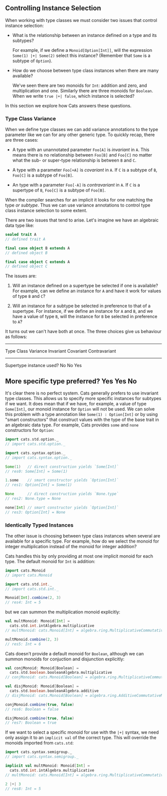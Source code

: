 ## Controlling Instance Selection

When working with type classes we must consider two issues that control instance selection:

 -  What is the relationship between an instance defined on a type and its subtypes?

    For example, if we define a `Monoid[Option[Int]]`,
    will the expression `Some(1) |+| Some(2)` select this instance?
    (Remember that `Some` is a subtype of `Option`).

 -  How do we choose between type class instances when there are many available?

    We've seen there are two monoids for `Int`: addition and zero, and multiplication and one.
    Similarly there are three monoids for `Boolean`.
    When we write `true |+| false`, which instance is selected?

In this section we explore how Cats answers these questions.

### Type Class Variance

When we define type classes we can add variance annotations to the type parameter like we can for any other generic type. To quickly recap, there are three cases:

- A type with an unannotated parameter `Foo[A]` is *invariant* in `A`. This means there is no relationship between `Foo[B]` and `Foo[C]` no matter what the sub- or super-type relationship is between `B` and `C`.

- A type with a parameter `Foo[+A]` is *covariant* in `A`. If `C` is a subtype of `B`, `Foo[C]` is a subtype of `Foo[B]`.

- An type with a parameter `Foo[-A]` is *contravariant* in `A`. If `C` is a supertype of `B`, `Foo[C]` is a subtype of `Foo[B]`.

When the compiler searches for an implicit it looks for one matching the type *or subtype*. Thus we can use variance annotations to control type class instance selection to some extent.

There are two issues that tend to arise. Let's imagine we have an algebraic data type like:

```scala
sealed trait A
// defined trait A

final case object B extends A
// defined object B

final case object C extends A
// defined object C
```

The issues are:

 1. Will an instance defined on a supertype be selected if one is available? For example, can we define an instance for `A` and have it work for values of type `B` and `C`?

 2. Will an instance for a subtype be selected in preference to that of a supertype. For instance, if we define an instance for `A` and `B`, and we have a value of type `B`, will the instance for `B` be selected in preference to `A`?

It turns out we can't have both at once. The three choices give us behaviour as follows:

-----------------------------------------------------------------------
Type Class Variance             Invariant   Covariant   Contravariant
------------------------------- ----------- ----------- ---------------
Supertype instance used?        No          No          Yes

More specific type preferred?   Yes         Yes         No
-----------------------------------------------------------------------

It's clear there is no perfect system. Cats generally prefers to use invariant type classes. This allows us to specify more specific instances for subtypes if we want. It does mean that if we have, for example, a value of type `Some[Int]`, our monoid instance for `Option` will not be used. We can solve this problem with a type annotation like `Some(1) : Option[Int]` or by using "smart constructors" that construct values with the type of the base trait in an algebraic data type. For example, Cats provides `some` and `none` constructors for `Option`:

```scala
import cats.std.option._
// import cats.std.option._

import cats.syntax.option._
// import cats.syntax.option._

Some(1)   // direct construction yields `Some[Int]`
// res0: Some[Int] = Some(1)

1.some    // smart constructor yields `Option[Int]`
// res1: Option[Int] = Some(1)

None      // direct construction yields `None.type`
// res2: None.type = None

none[Int] // smart constructor yields `Option[Int]`
// res3: Option[Int] = None
```

### Identically Typed Instances

The other issue is choosing between type class instances
when several are available for a specific type.
For example, how do we select the monoid for integer multiplication
instead of the monoid for integer addition?

Cats handles this by only providing at most one implicit monoid for each type.
The default monoid for `Int` is addition:

```scala
import cats.Monoid
// import cats.Monoid

import cats.std.int._
// import cats.std.int._

Monoid[Int].combine(2, 3)
// res4: Int = 5
```

but we can summon the multiplication monoid explicitly:

```scala
val multMonoid: Monoid[Int] =
  cats.std.int.intAlgebra.multiplicative
// multMonoid: cats.Monoid[Int] = algebra.ring.MultiplicativeCommutativeMonoid$mcI$sp$$anon$7@1937b708

multMonoid.combine(2, 3)
// res5: Int = 6
```

Cats doesn't provide a default monoid for `Boolean`,
although we can summon monoids for conjuction and disjunction explicitly:

```scala
val conjMonoid: Monoid[Boolean] =
  cats.std.boolean.booleanAlgebra.multiplicative
// conjMonoid: cats.Monoid[Boolean] = algebra.ring.MultiplicativeCommutativeMonoid$$anon$14@139c075

val disjMonoid: Monoid[Boolean] =
  cats.std.boolean.booleanAlgebra.additive
// disjMonoid: cats.Monoid[Boolean] = algebra.ring.AdditiveCommutativeMonoid$$anon$14@418789b2

conjMonoid.combine(true, false)
// res6: Boolean = false

disjMonoid.combine(true, false)
// res7: Boolean = true
```

If we want to select a specific monoid for use with the `|+|` syntax,
we need only assign it to an `implicit val` of the correct type.
This will override the monoids imported from `cats.std`:

```scala
import cats.syntax.semigroup._
// import cats.syntax.semigroup._

implicit val multMonoid: Monoid[Int] =
  cats.std.int.intAlgebra.multiplicative
// multMonoid: cats.Monoid[Int] = algebra.ring.MultiplicativeCommutativeMonoid$mcI$sp$$anon$7@263330ed

2 |+| 3
// res8: Int = 5
```
